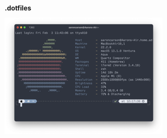 ## .dotfiles

![Screenshot of my terminal opening; macchina runs by default](screenshots/terminal.png)

